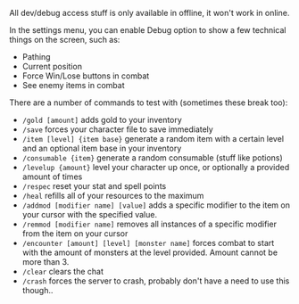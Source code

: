 All dev/debug access stuff is only available in offline, it won't work in online.

In the settings menu, you can enable Debug option to show a few technical things on the screen, such as:
- Pathing
- Current position
- Force Win/Lose buttons in combat
- See enemy items in combat

There are a number of commands to test with (sometimes these break too):
- `/gold [amount]` adds gold to your inventory
- `/save` forces your character file to save immediately
- `/item [level] {item base}` generate a random item with a certain level and an optional item base in your inventory
- `/consumable {item}` generate a random consumable (stuff like potions)
- `/levelup {amount}` level your character up once, or optionally a provided amount of times
- `/respec` reset your stat and spell points
- `/heal` refills all of your resources to the maximum
- `/addmod [modifier name] [value]` adds a specific modifier to the item on your cursor with the specified value.
- `/remmod [modifier name]` removes all instances of a specific modifier from the item on your cursor
- `/encounter [amount] [level] [monster name]` forces combat to start with the amount of monsters at the level provided. Amount cannot be more than 3.
- `/clear` clears the chat
- `/crash` forces the server to crash, probably don't have a need to use this though..
